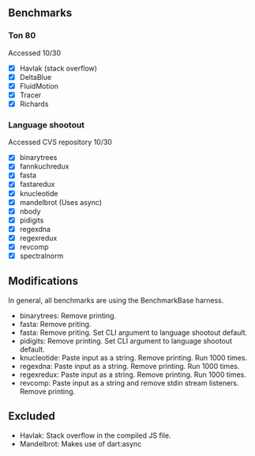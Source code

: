 ## Benchmarks
### Ton 80
Accessed 10/30
- [X] Havlak (stack overflow)
- [X] DeltaBlue
- [X] FluidMotion
- [X] Tracer
- [X] Richards

### Language shootout
Accessed CVS repository 10/30
- [X] binarytrees
- [X] fannkuchredux
- [X] fasta
- [X] fastaredux
- [X] knucleotide
- [X] mandelbrot (Uses async)
- [X] nbody
- [X] pidigits
- [X] regexdna
- [X] regexredux
- [X] revcomp
- [X] spectralnorm

## Modifications
In general, all benchmarks are using the BenchmarkBase harness.
- binarytrees: Remove printing.
- fasta: Remove priting.
- fasta: Remove priting. Set CLI argument to language shootout default.
- pidigits: Remove printing. Set CLI argument to language shootout default.
- knucleotide: Paste input as a string. Remove printing. Run 1000 times.
- regexdna: Paste input as a string. Remove printing. Run 1000 times.
- regexredux: Paste input as a string. Remove printing. Run 1000 times.
- revcomp: Paste input as a string and remove stdin stream listeners. Remove printing.

## Excluded
- Havlak: Stack overflow in the compiled JS file.
- Mandelbrot: Makes use of dart:async
